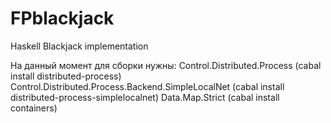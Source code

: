FPblackjack
===========

Haskell Blackjack implementation

На данный момент для сборки нужны:
Control.Distributed.Process (cabal install distributed-process) 
Control.Distributed.Process.Backend.SimpleLocalNet (cabal install distributed-process-simplelocalnet)
Data.Map.Strict (cabal install containers)